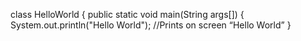 class HelloWorld
{
public static void main(String args[])
{
System.out.println("Hello World"); //Prints on screen “Hello World”
}
